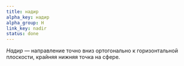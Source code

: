 ```yaml
---
title: надир
alpha_key: надир
alpha_group: Н
link_key: nadir
status: done
---
```

*Надир* — направление точно вниз ортогонально к го­ри­зон­таль­ной плоскости, крайняя нижняя точка на сфе­ре.

